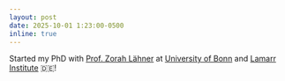 ```yaml
---
layout: post
date: 2025-10-01 1:23:00-0500
inline: true
---
```


Started my PhD with [Prof. Zorah Lähner](https://geometryinml.cs.uni-bonn.de/) at [University of Bonn](https://www.informatik.uni-bonn.de/de/forschung/visual-computing) and [Lamarr Institute](https://lamarr-institute.org/) 🇩🇪!